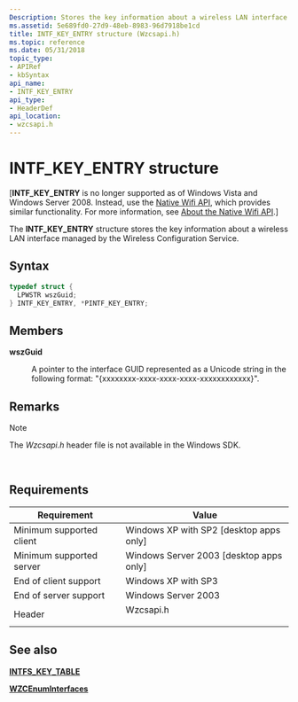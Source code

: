 ```yaml
---
Description: Stores the key information about a wireless LAN interface managed by the Wireless Configuration Service.
ms.assetid: 5e689fd0-27d9-48eb-8983-96d7918be1cd
title: INTF_KEY_ENTRY structure (Wzcsapi.h)
ms.topic: reference
ms.date: 05/31/2018
topic_type: 
- APIRef
- kbSyntax
api_name: 
- INTF_KEY_ENTRY
api_type: 
- HeaderDef
api_location: 
- wzcsapi.h
---
```


# INTF\_KEY\_ENTRY structure

\[**INTF\_KEY\_ENTRY** is no longer supported as of Windows Vista and Windows Server 2008. Instead, use the [Native Wifi API](native-wifi-reference.md), which provides similar functionality. For more information, see [About the Native Wifi API](about-the-native-wifi-api.md).\]

The **INTF\_KEY\_ENTRY** structure stores the key information about a wireless LAN interface managed by the Wireless Configuration Service.

## Syntax


```C++
typedef struct {
  LPWSTR wszGuid;
} INTF_KEY_ENTRY, *PINTF_KEY_ENTRY;
```



## Members

<dl> <dt>

**wszGuid**
</dt> <dd>

A pointer to the interface GUID represented as a Unicode string in the following format: "{xxxxxxxx-xxxx-xxxx-xxxx-xxxxxxxxxxxx}".

</dd> </dl>

## Remarks

> [!Note]  
> The *Wzcsapi.h* header file is not available in the Windows SDK.

 

## Requirements



| Requirement | Value |
|-------------------------------------|--------------------------------------------------------------------------------------|
| Minimum supported client<br/> | Windows XP with SP2 \[desktop apps only\]<br/>                                 |
| Minimum supported server<br/> | Windows Server 2003 \[desktop apps only\]<br/>                                 |
| End of client support<br/>    | Windows XP with SP3<br/>                                                       |
| End of server support<br/>    | Windows Server 2003<br/>                                                       |
| Header<br/>                   | <dl> <dt>Wzcsapi.h</dt> </dl> |



## See also

<dl> <dt>

[**INTFS\_KEY\_TABLE**](intfs-key-table.md)
</dt> <dt>

[**WZCEnumInterfaces**](wzcenuminterfaces.md)
</dt> </dl>

 

 





